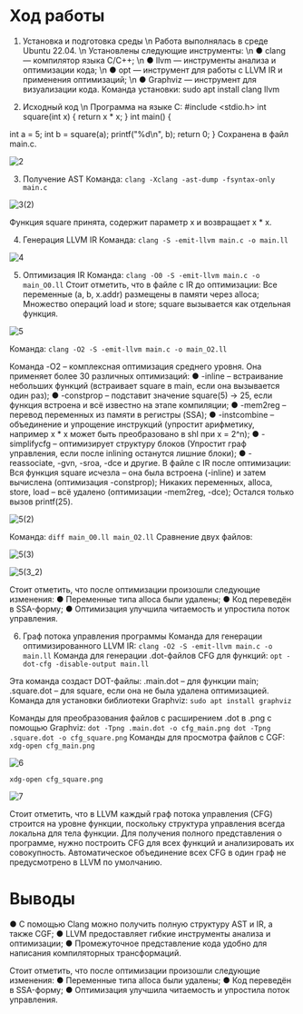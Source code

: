 # Ход работы
1.	Установка и подготовка среды
\n Работа выполнялась в среде Ubuntu 22.04.
\n Установлены следующие инструменты:
\n ●	 clang — компилятор языка C/C++;
\n ●	llvm — инструменты анализа и оптимизации кода;
\n ●	opt — инструмент для работы с LLVM IR и применения оптимизаций;
\n ●	Graphviz — инструмент для визуализации кода. Команда установки: sudo apt install clang llvm

3.	Исходный код
\n Программа на языке C: #include <stdio.h>
int square(int x) { return x * x;
}
int main() {
 
int a = 5;
int b = square(a); printf("%d\n", b); return 0;
}
Сохранена в файл main.c.

![2](https://github.com/user-attachments/assets/bbe533b0-d601-404e-9320-0c92def26b33)

3.	Получение AST
Команда: `clang -Xclang -ast-dump -fsyntax-only main.c`

![3(2)](https://github.com/user-attachments/assets/3cae1821-40c0-40ae-b308-d58d161095a4)

Функция square принята, содержит параметр x и возвращает x * x.

4.	Генерация LLVM IR
Команда: `clang -S -emit-llvm main.c -o main.ll`

![4](https://github.com/user-attachments/assets/7340f050-0883-4d7b-9d03-bc61f51002fe)

5.	Оптимизация IR
Команда: `clang -O0 -S -emit-llvm main.c -o main_O0.ll`
Стоит отметить, что в файле с IR до оптимизации:
Все переменные (a, b, x.addr) размещены в памяти через alloca; Множество операций load и store;
square вызывается как отдельная функция.

![5](https://github.com/user-attachments/assets/e2ab5ba7-0844-4712-9142-3a03fdbfa6f8)

Команда: `clang -O2 -S -emit-llvm main.c -o main_O2.ll`
 
Команда -O2 – комплексная оптимизация среднего уровня. Она применяет более 30 различных оптимизаций:
●	-inline – встраивание небольших функций (встраивает square в main, если она вызывается один раз);
●	-constprop – подставит значение square(5) → 25, если функция встроена и всё известно на этапе компиляции;
●	-mem2reg – перевод переменных из памяти в регистры (SSA);
●	-instcombine – объединение и упрощение инструкций (упростит арифметику, например x * x может быть преобразовано в shl при x = 2^n);
●	-simplifycfg – оптимизирует структуру блоков (Упростит граф управления, если после inlining останутся лишние блоки);
●	-reassociate, -gvn, -sroa, -dce и другие. 
В файле с IR после оптимизации:
Вся функция square исчезла – она была встроена (-inline) и затем вычислена (оптимизация -constprop);
Никаких переменных, alloca, store, load – всё удалено (оптимизации
-mem2reg, -dce);
Остался только вызов printf(25).

![5(2)](https://github.com/user-attachments/assets/73172830-9f3f-42a9-af26-7f106d9b9fd8)

Команда: `diff main_O0.ll main_O2.ll`
Сравнение двух файлов:
 
![5(3)](https://github.com/user-attachments/assets/32d1ab79-a333-4ccd-9e59-fe22a63576b8)

![5(3_2)](https://github.com/user-attachments/assets/9fdbfdbc-0573-4329-973e-9cd80f4452cc)

Стоит отметить, что после оптимизации произошли следующие изменения:
●	Переменные типа alloca были удалены;
●	Код переведён в SSA-форму;
●	Оптимизация	улучшила	читаемость	и	упростила	поток управления.

6.	Граф потока управления программы
Команда для генерации оптимизированного LLVM IR: `clang -O2 -S -emit-llvm main.c -o main.ll`
Команда для генерации .dot-файлов CFG для функций: `opt -dot-cfg -disable-output main.ll`

Эта команда создаст DOT-файлы: 
.main.dot – для функции main;
.square.dot – для square, если она не была удалена оптимизацией.
Команда для установки библиотеки Graphviz: `sudo apt install graphviz`
 
Команды для преобразования файлов с расширением .dot в .png с помощью Graphviz: `dot -Tpng .main.dot -o cfg_main.png dot -Tpng .square.dot -o cfg_square.png`
Команды для просмотра файлов с CGF:
`xdg-open cfg_main.png`

![6](https://github.com/user-attachments/assets/13320ed1-7308-4e83-8690-d9358ac3dda4)

`xdg-open cfg_square.png`

![7](https://github.com/user-attachments/assets/a602ef46-f393-4572-ad11-714b3f61b39d)

Стоит отметить, что в LLVM каждый граф потока управления (CFG) строится на уровне функции, поскольку структура управления всегда локальна для тела функции. Для получения полного представления о программе, нужно построить CFG для всех функций и анализировать их совокупность. Автоматическое объединение всех CFG в один граф не предусмотрено в LLVM по умолчанию.

# Выводы
●	С помощью Clang можно получить полную структуру AST и IR, а также CGF;
●	LLVM	предоставляет	гибкие	инструменты	анализа	и оптимизации;
●	Промежуточное представление кода удобно для написания компиляторных трансформаций.












Стоит отметить, что после оптимизации произошли следующие изменения:
●	Переменные типа alloca были удалены;
●	Код переведён в SSA-форму;
●	Оптимизация	улучшила	читаемость	и	упростила	поток управления.



